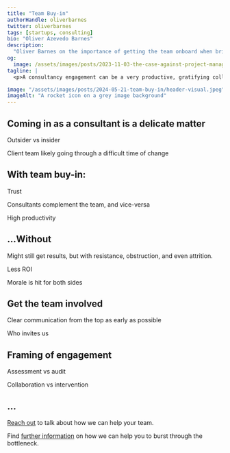 ```yaml
---
title: "Team Buy-in"
authorHandle: oliverbarnes
twitter: oliverbarnes
tags: [startups, consulting]
bio: "Oliver Azevedo Barnes"
description:
  "Oliver Barnes on the importance of getting the team onboard when bringing in a consultancy"
og:
  image: /assets/images/posts/2023-11-03-the-case-against-project-managers/og-image.jpeg
tagline: |
  <p>A consultancy engagement can be a very productive, gratifying collaborative process. That's _if_ the client team is onboard with having it come in to help</p>

image: "/assets/images/posts/2024-05-21-team-buy-in/header-visual.jpeg"
imageAlt: "A rocket icon on a grey image background"
---
```


## Coming in as a consultant is a delicate matter

Outsider vs insider

Client team likely going through a difficult time of change

## With team buy-in:

Trust

Consultants complement the team, and vice-versa

High productivity

## ...Without

Might still get results, but with resistance, obstruction, and even attrition.

Less ROI

Morale is hit for both sides

## Get the team involved

Clear communication from the top as early as possible

Who invites us

## Framing of engagement

Assessment vs  audit

Collaboration vs intervention

## ...

[Reach out](/contact/) to talk about how we can help your team.

Find [further information](/startups/) on how we can help you to burst through
the bottleneck.
